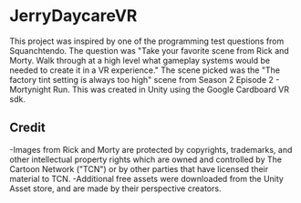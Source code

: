 # JerryDaycareVR
This project was inspired by one of the programming test questions from Squanchtendo. The question was "Take your favorite scene from Rick and Morty.  Walk through at a high level what gameplay systems would be needed to create it in a VR experience." The scene picked was the "The factory tint setting is always too high" scene from Season 2 Episode 2 - Mortynight Run. This was created in Unity using the Google Cardboard VR sdk.
## Credit
-Images from Rick and Morty are protected by copyrights, trademarks, and other intellectual property rights which are owned and controlled by The Cartoon Network ("TCN") or by other parties that have licensed their material to TCN.
-Additional free assets were downloaded from the Unity Asset store, and are made by their perspective creators.
